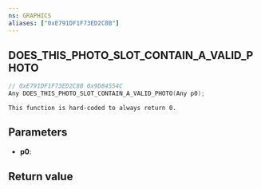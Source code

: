```yaml
---
ns: GRAPHICS
aliases: ["0xE791DF1F73ED2C8B"]
---
```

## DOES_THIS_PHOTO_SLOT_CONTAIN_A_VALID_PHOTO

```c
// 0xE791DF1F73ED2C8B 0x9D84554C
Any DOES_THIS_PHOTO_SLOT_CONTAIN_A_VALID_PHOTO(Any p0);
```

```
This function is hard-coded to always return 0.  
```

## Parameters
* **p0**: 

## Return value
